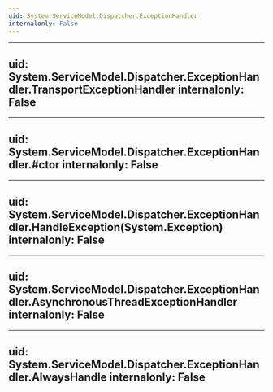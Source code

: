 ```yaml
---
uid: System.ServiceModel.Dispatcher.ExceptionHandler
internalonly: False
---
```


---
uid: System.ServiceModel.Dispatcher.ExceptionHandler.TransportExceptionHandler
internalonly: False
---

---
uid: System.ServiceModel.Dispatcher.ExceptionHandler.#ctor
internalonly: False
---

---
uid: System.ServiceModel.Dispatcher.ExceptionHandler.HandleException(System.Exception)
internalonly: False
---

---
uid: System.ServiceModel.Dispatcher.ExceptionHandler.AsynchronousThreadExceptionHandler
internalonly: False
---

---
uid: System.ServiceModel.Dispatcher.ExceptionHandler.AlwaysHandle
internalonly: False
---
